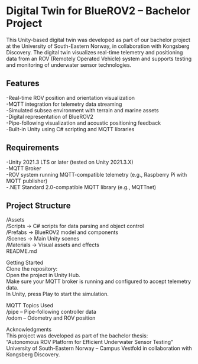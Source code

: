 # Digital Twin for BlueROV2 – Bachelor Project  
This Unity-based digital twin was developed as part of our bachelor project at the University of South-Eastern Norway, in collaboration with Kongsberg Discovery. 
The digital twin visualizes real-time telemetry and positioning data from an ROV (Remotely Operated Vehicle) system and supports testing and monitoring of underwater sensor technologies.

## Features  
-Real-time ROV position and orientation visualization  
-MQTT integration for telemetry data streaming  
-Simulated subsea environment with terrain and marine assets  
-Digital representation of BlueROV2  
-Pipe-following visualization and acoustic positioning feedback  
-Built-in Unity using C# scripting and MQTT libraries  

## Requirements  
-Unity 2021.3 LTS or later (tested on Unity 2021.3.X)  
-MQTT Broker   
-ROV system running MQTT-compatible telemetry (e.g., Raspberry Pi with MQTT publisher)  
-.NET Standard 2.0-compatible MQTT library (e.g., MQTTnet)  

## Project Structure  
/Assets  
  /Scripts            -> C# scripts for data parsing and object control  
  /Prefabs            -> BlueROV2 model and components  
  /Scenes             -> Main Unity scenes  
  /Materials          -> Visual assets and effects  
README.md  

Getting Started  
Clone the repository:   
Open the project in Unity Hub.  
Make sure your MQTT broker is running and configured to accept telemetry data.  
In Unity, press Play to start the simulation.   

MQTT Topics Used  
/pipe – Pipe-following controller data  
/odom – Odometry and ROV position  

Acknowledgments  
This project was developed as part of the bachelor thesis:  
“Autonomous ROV Platform for Efficient Underwater Sensor Testing”  
University of South-Eastern Norway – Campus Vestfold
in collaboration with Kongsberg Discovery.
